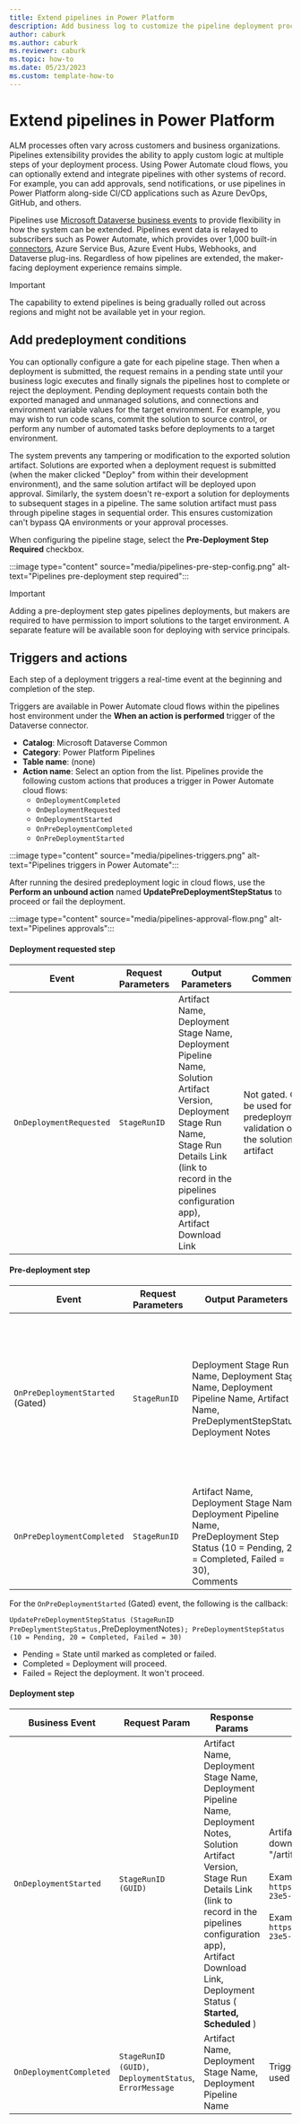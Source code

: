```yaml
---
title: Extend pipelines in Power Platform
description: Add business log to customize the pipeline deployment process.
author: caburk
ms.author: caburk
ms.reviewer: caburk
ms.topic: how-to
ms.date: 05/23/2023
ms.custom: template-how-to
---
```

# Extend pipelines in Power Platform

ALM processes often vary across customers and business organizations. Pipelines extensibility provides the ability to apply custom logic at multiple steps of your deployment process. Using Power Automate cloud flows, you can optionally extend and integrate pipelines with other systems of record. For example, you can add approvals, send notifications, or use pipelines in Power Platform along-side CI/CD applications such as Azure DevOps, GitHub, and others.

Pipelines use [Microsoft Dataverse business events](/power-apps/developer/data-platform/business-events) to provide flexibility in how the system can be extended. Pipelines event data is relayed to subscribers such as Power Automate, which provides over 1,000 built-in [connectors](/connectors/connector-reference/), Azure Service Bus, Azure Event Hubs, Webhooks, and Dataverse plug-ins. Regardless of how pipelines are extended, the maker-facing deployment experience remains simple.

> [!IMPORTANT]
> The capability to extend pipelines is being gradually rolled out across regions and might not be available yet in your region.

## Add predeployment conditions

You can optionally configure a gate for each pipeline stage. Then when a deployment is submitted, the request remains in a pending state until your business logic executes and finally signals the pipelines host to complete or reject the deployment. Pending deployment requests contain both the exported managed and unmanaged solutions, and connections and environment variable values for the target environment. For example, you may wish to run code scans, commit the solution to source control, or perform any number of automated tasks before deployments to a target environment.

The system prevents any tampering or modification to the exported solution artifact. Solutions are exported when a deployment request is submitted (when the maker clicked "Deploy" from within their development environment), and the same solution artifact will be deployed upon approval. Similarly, the system doesn't re-export a solution for deployments to subsequent stages in a pipeline. The same solution artifact must pass through pipeline stages in sequential order. This ensures customization can't bypass QA environments or your approval processes.

When configuring the pipeline stage, select the **Pre-Deployment Step Required** checkbox.

  :::image type="content" source="media/pipelines-pre-step-config.png" alt-text="Pipelines pre-deployment step required":::

   > [!IMPORTANT]
   > Adding a pre-deployment step gates pipelines deployments, but makers are required to have permission to import solutions to the target environment. A separate feature will be available soon for deploying with service principals.

## Triggers and actions

Each step of a deployment triggers a real-time event at the beginning and completion of the step.

Triggers are available in Power Automate cloud flows within the pipelines host environment under the **When an action is performed** trigger of the Dataverse connector.

- **Catalog**: Microsoft Dataverse Common
- **Category**: Power Platform Pipelines
- **Table name**: (none)
- **Action name**: Select an option from the list. Pipelines provide the following custom actions that produces a trigger in Power Automate cloud flows:
  - `OnDeploymentCompleted`
  - `OnDeploymentRequested`
  - `OnDeploymentStarted`
  - `OnPreDeploymentCompleted`
  - `OnPreDeploymentStarted`

:::image type="content" source="media/pipelines-triggers.png" alt-text="Pipelines triggers in Power Automate":::

After running the desired predeployment logic in cloud flows, use the **Perform an unbound action** named **UpdatePreDeploymentStepStatus** to proceed or fail the deployment.

:::image type="content" source="media/pipelines-approval-flow.png" alt-text="Pipelines approvals":::

#### Deployment requested step

| Event | Request Parameters  | Output Parameters | Comments |
| --- | --- | --- | --- |
| `OnDeploymentRequested`  | `StageRunID` | Artifact Name, <br/>Deployment Stage Name, <br/>Deployment Pipeline Name, <br/>Solution Artifact Version, <br/>Deployment Stage Run Name, <br/>Stage Run Details Link (link to record in the pipelines configuration app), <br/>Artifact Download Link  | Not gated. Can be used for predeployment validation of the solution artifact |

#### Pre-deployment step

| Event | Request Parameters  | Output Parameters | Comments |
| --- | --- | --- | ---  |
| `OnPreDeploymentStarted` (Gated)  | `StageRunID` | Deployment Stage Run Name, Deployment Stage Name, Deployment Pipeline Name, Artifact Name, PreDeplymentStepStatus, Deployment Notes | - Only triggers when **Predeployment step required** is checked in the pipeline stage configuration. <br/>- Can be used to trigger approvals and other business logic before a deployment can proceed to the next step. <br/>- Requires calling the unbound action **UpdatePreDeploymentStepStatus** to mark the set the PreDeploymentStepStatus after other business logic has completed. |
| `OnPreDeploymentCompleted`   | `StageRunID` | Artifact Name, <br/>Deployment Stage Name, <br/>Deployment Pipeline Name,<br/> PreDeployment Step Status (10 = Pending, 20 = Completed, Failed = 30), <br/>Comments  | Configure any necessary business logic that takes place before the solution import (deployment to target) is started. The pipeline won't proceed to the next step until the **UpdatePreDeploymentStatus** is set to completed. |

For the `OnPreDeploymentStarted` (Gated) event, the following is the callback:

`UpdatePreDeploymentStepStatus (StageRunID PreDeplymentStepStatus,`PreDeploymentNotes`); PreDeploymentStepStatus (10 = Pending, 20 = Completed, Failed = 30)`

- Pending = State until marked as completed or failed.
- Completed = Deployment will proceed.
- Failed = Reject the deployment. It won't proceed.  

#### Deployment step

| Business Event | Request Param | Response Params  | Notes |
| --- | --- | --- | ---  |
| `OnDeploymentStarted`   | `StageRunID (GUID)`  | Artifact Name, <br/>Deployment Stage Name, <br/>Deployment Pipeline Name, <br/>Deployment Notes,<br/>Solution Artifact Version, <br/>Stage Run Details Link (link to record in the pipelines configuration app), <br/>Artifact Download Link, <br/>Deployment Status ( **Started, Scheduled** )   |ArtifactFileDownloadLink is a link to download the managed solution file. To download the unmanaged solution, change the link from "/artifactfile/" to "/artifactfileunmanaged/"<br/><br/>Example to download managed solution: `https://myorg.crm.dynamics.com/api/data/v9.0/deploymentartifacts(55518dfc-23e5-ed11-8848-0022482b22b5)/artifactfile/$value`<br/><br/>Example to download unmanaged solution: `https://myorg.crm.dynamics.com/api/data/v9.0/deploymentartifacts(55518dfc-23e5-ed11-8848-0022482b22b5)/artifactfileunmanaged/$value` |
| `OnDeploymentCompleted`   | `StageRunID (GUID)`, `DeploymentStatus`, `ErrorMessage`  | Artifact Name, <br/>Deployment Stage Name, <br/>Deployment Pipeline Name  | Triggers when the deployment succeeded, Failed, or was Canceled. Can be used to trigger custom post-deployment logic. |
